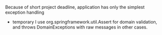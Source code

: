 Because of short project deadline, application has only the simplest exception handling
- temporary I use org.springframework.util.Assert for domain validation, and throws DomainExceptions with raw messages in other cases.